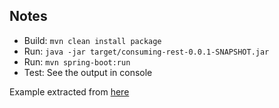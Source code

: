 ##  Notes

- Build: `mvn clean install package`
- Run: `java -jar target/consuming-rest-0.0.1-SNAPSHOT.jar`
- Run: `mvn spring-boot:run`
- Test: See the output in console

Example extracted from [here](https://spring.io/guides/gs/consuming-rest/)

